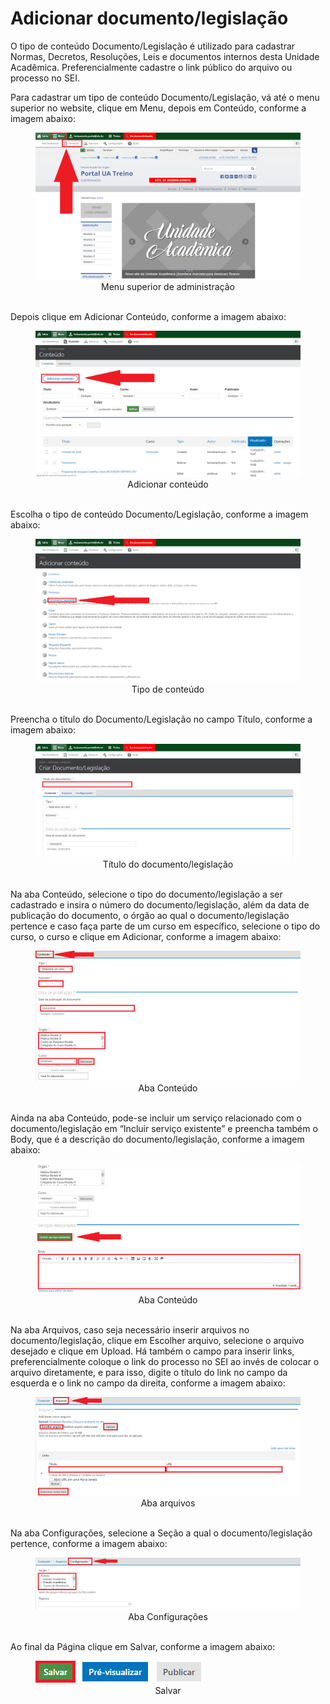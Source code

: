# Adicionar documento/legislação

O tipo de conteúdo Documento/Legislação é utilizado para cadastrar Normas, Decretos, Resoluções, Leis e documentos internos desta Unidade Acadêmica.
Preferencialmente cadastre o link público do arquivo ou processo no SEI.

Para cadastrar um tipo de conteúdo Documento/Legislação, vá até o menu superior no website, clique em Menu, depois em Conteúdo, conforme a imagem abaixo:

<figure class="image">
  <img src="../imgs/10 - Adicionar Documento-Legislação/10 - Adicionar Documento-Legislação 1.1.png">
  <center><figcaption>Menu superior de administração</figcaption></center>
  </br>
</figure>

Depois clique em Adicionar Conteúdo, conforme a imagem abaixo:

<figure class="image">
  <img src="../imgs/10 - Adicionar Documento-Legislação/10 - Adicionar Documento-Legislação 1.2.png">
  <center><figcaption>Adicionar conteúdo</figcaption></center>
  </br>
</figure>

Escolha o tipo de conteúdo Documento/Legislação, conforme a imagem abaixo:

<figure class="image">
  <img src="../imgs/10 - Adicionar Documento-Legislação/10 - Adicionar Documento-Legislação 2.png">
  <center><figcaption>Tipo de conteúdo</figcaption></center>
  </br>
</figure>

Preencha o título do Documento/Legislação no campo Título, conforme a imagem abaixo:

<figure class="image">
  <img src="../imgs/10 - Adicionar Documento-Legislação/10 - Adicionar Documento-Legislação 3.png">
  <center><figcaption>Título do documento/legislação</figcaption></center>
  </br>
</figure>

Na aba Conteúdo, selecione o tipo do documento/legislação a ser cadastrado e insira o número do documento/legislação, além da data de publicação do documento, o
órgão ao qual o documento/legislação pertence e caso faça parte de um curso em específico, selecione o tipo do curso, o curso e clique em Adicionar, conforme a imagem abaixo:

<figure class="image">
  <img src="../imgs/10 - Adicionar Documento-Legislação/10 - Adicionar Documento-Legislação 4.png">
  <center><figcaption>Aba Conteúdo</figcaption></center>
  </br>
</figure>

Ainda na aba Conteúdo, pode-se incluir um serviço relacionado com o documento/legislação em “Incluir serviço existente” e preencha também o Body, que é a
descrição do documento/legislação, conforme a imagem abaixo:

<figure class="image">
  <img src="../imgs/10 - Adicionar Documento-Legislação/10 - Adicionar Documento-Legislação 5.png">
  <center><figcaption>Aba Conteúdo</figcaption></center>
  </br>
</figure>

Na aba Arquivos, caso seja necessário inserir arquivos no documento/legislação, clique em Escolher arquivo, selecione o arquivo desejado e clique em Upload. Há
também o campo para inserir links, preferencialmente coloque o link do processo no SEI ao invés de colocar o arquivo diretamente, e para isso, digite o título do link no
campo da esquerda e o link no campo da direita, conforme a imagem abaixo:

<figure class="image">
  <img src="../imgs/10 - Adicionar Documento-Legislação/10 - Adicionar Documento-Legislação 6.png">
  <center><figcaption>Aba arquivos</figcaption></center>
  </br>
</figure>

Na aba Configurações, selecione a Seção a qual o documento/legislação pertence, conforme a imagem abaixo:

<figure class="image">
  <img src="../imgs/10 - Adicionar Documento-Legislação/10 - Adicionar Documento-Legislação 7.png">
  <center><figcaption>Aba Configurações</figcaption></center>
  </br>
</figure>

Ao final da Página clique em Salvar, conforme a imagem abaixo:

<figure class="image">
  <img src="../imgs/10 - Adicionar Documento-Legislação/10 - Adicionar Documento-Legislação 8.png">
  <center><figcaption>Salvar</figcaption></center>
  </br>
</figure>